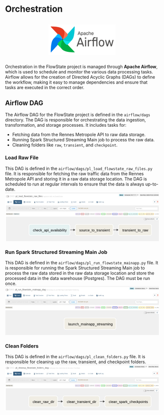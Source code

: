 # Orchestration
<h3 align="center">
    <a href="https://airflow.apache.org/"><img style="float: middle; padding: 10px 10px 10px 10px;" width="220" height="100" src="../assets/airflow.png" /></a>
</h3>

Orchestration in the FlowState project is managed through **Apache Airflow**, which is used to schedule and monitor the various data processing tasks. Airflow allows for the creation of Directed Acyclic Graphs (DAGs) to define the workflow, making it easy to manage dependencies and ensure that tasks are executed in the correct order.
## Airflow DAG
The Airflow DAG for the FlowState project is defined in the `airflow/dags` directory. The DAG is responsible for orchestrating the data ingestion, transformation, and storage processes. It includes tasks for:
- Fetching data from the Rennes Metropole API to raw data storage.
- Running Spark Structured Streaming Main job to process the raw data.
- Cleaning folders like `raw`, `transient`, and `checkpoint`.

### Load Raw File 

This DAG is defined in the `airflow/dags/pl_load_flowstate_raw_files.py` file. It is responsible for fetching the raw traffic data from the Rennes Metropole API and storing it in a raw data storage location. The DAG is scheduled to run at regular intervals to ensure that the data is always up-to-date.
![Airflow DAG Example](../assets/pl_load_raw_file.jpeg)

### Run Spark Structured Streaming Main Job

This DAG is defined in the `airflow/dags/pl_run_flowstate_mainapp.py` file. It is responsible for running the Spark Structured Streaming Main job to process the raw data stored in the raw data storage location and store the processed data in the data warehouse (Postgres). The DAG must be run once.
![Airflow DAG Example](../assets/pl_run_main_app.jpeg)

### Clean Folders
This DAG is defined in the `airflow/dags/pl_clean_folders.py` file. It is responsible for cleaning up the raw, transient, and checkpoint folders.
![Airflow DAG Example](../assets/pl_clean_up.jpeg)